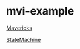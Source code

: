 # mvi-example

[Mavericks](https://github.com/airbnb/mavericks)

[StateMachine](https://github.com/Tinder/Scarlet)

